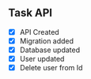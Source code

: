 ## Task API
- [x] API Created
- [x] Migration added
- [x] Database updated
- [x] User updated
- [x] Delete user from Id